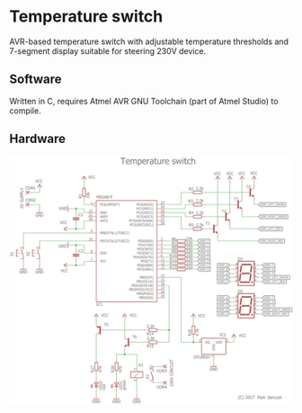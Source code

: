 # Temperature switch
AVR-based temperature switch with adjustable temperature thresholds and 7-segment display suitable for steering 230V device.

## Software
Written in C, requires Atmel AVR GNU Toolchain (part of Atmel Studio) to compile.

## Hardware
![Schematic](schematic.png)
